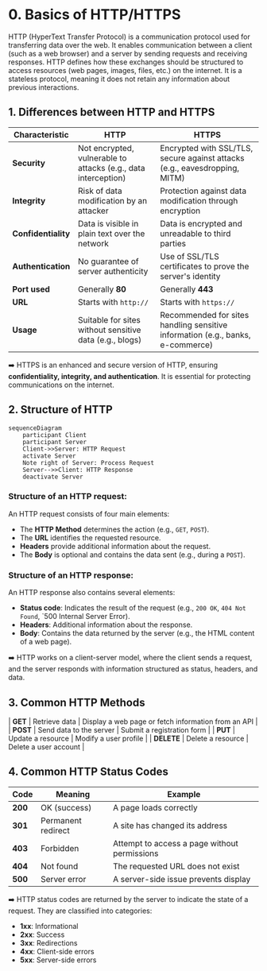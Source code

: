 # 0. Basics of HTTP/HTTPS

HTTP (HyperText Transfer Protocol) is a communication protocol used for transferring data over the web. It enables communication between a client (such as a web browser) and a server by sending requests and receiving responses. HTTP defines how these exchanges should be structured to access resources (web pages, images, files, etc.) on the internet. It is a stateless protocol, meaning it does not retain any information about previous interactions.

## 1. Differences between HTTP and HTTPS

| **Characteristic**    | **HTTP**                                                       | **HTTPS**                                                     |
|-----------------------|---------------------------------------------------------------|---------------------------------------------------------------|
| **Security**          | Not encrypted, vulnerable to attacks (e.g., data interception) | Encrypted with SSL/TLS, secure against attacks (e.g., eavesdropping, MITM) |
| **Integrity**         | Risk of data modification by an attacker                      | Protection against data modification through encryption        |
| **Confidentiality**   | Data is visible in plain text over the network                 | Data is encrypted and unreadable to third parties              |
| **Authentication**    | No guarantee of server authenticity                           | Use of SSL/TLS certificates to prove the server's identity     |
| **Port used**         | Generally **80**                                              | Generally **443**                                              |
| **URL**               | Starts with `http://`                                          | Starts with `https://`                                         |
| **Usage**             | Suitable for sites without sensitive data (e.g., blogs)        | Recommended for sites handling sensitive information (e.g., banks, e-commerce) |

➡️ HTTPS is an enhanced and secure version of HTTP, ensuring **confidentiality, integrity, and authentication**. It is essential for protecting communications on the internet.

## 2. Structure of HTTP

```mermaid
sequenceDiagram
    participant Client
    participant Server
    Client->>Server: HTTP Request
    activate Server
    Note right of Server: Process Request
    Server-->>Client: HTTP Response
    deactivate Server
```

### Structure of an HTTP request:
An HTTP request consists of four main elements:
- The **HTTP Method** determines the action (e.g., `GET`, `POST`).
- The **URL** identifies the requested resource.
- **Headers** provide additional information about the request.
- The **Body** is optional and contains the data sent (e.g., during a `POST`).

### Structure of an HTTP response:
An HTTP response also contains several elements:
- **Status code**: Indicates the result of the request (e.g., `200 OK`, `404 Not Found`, `500 Internal Server Error).
- **Headers**: Additional information about the response.
- **Body**: Contains the data returned by the server (e.g., the HTML content of a web page).

➡️ HTTP works on a client-server model, where the client sends a request, and the server responds with information structured as status, headers, and data.

## 3. Common HTTP Methods

| **GET**    | Retrieve data                  | Display a web page or fetch information from an API |
| **POST**   | Send data to the server        | Submit a registration form                         |
| **PUT**    | Update a resource              | Modify a user profile                               |
| **DELETE** | Delete a resource              | Delete a user account                               |

## 4. Common HTTP Status Codes

| **Code** | **Meaning**       | **Example**                                           |
|----------|-------------------|-------------------------------------------------------|
| **200**  | OK (success)      | A page loads correctly                               |
| **301**  | Permanent redirect | A site has changed its address                        |
| **403**  | Forbidden         | Attempt to access a page without permissions          |
| **404**  | Not found         | The requested URL does not exist                     |
| **500**  | Server error      | A server-side issue prevents display                 |

➡️ HTTP status codes are returned by the server to indicate the state of a request. They are classified into categories:

- **1xx**: Informational
- **2xx**: Success
- **3xx**: Redirections
- **4xx**: Client-side errors
- **5xx**: Server-side errors
